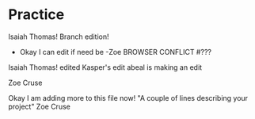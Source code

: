 # Practice


Isaiah Thomas! Branch edition!
- Okay I can edit if need be -Zoe
BROWSER CONFLICT #???

Isaiah Thomas!
edited
Kasper's edit
abeal is making an edit


Zoe Cruse

Okay I am adding more to this file now! 
"A couple of lines describing your project"
Zoe Cruse 


